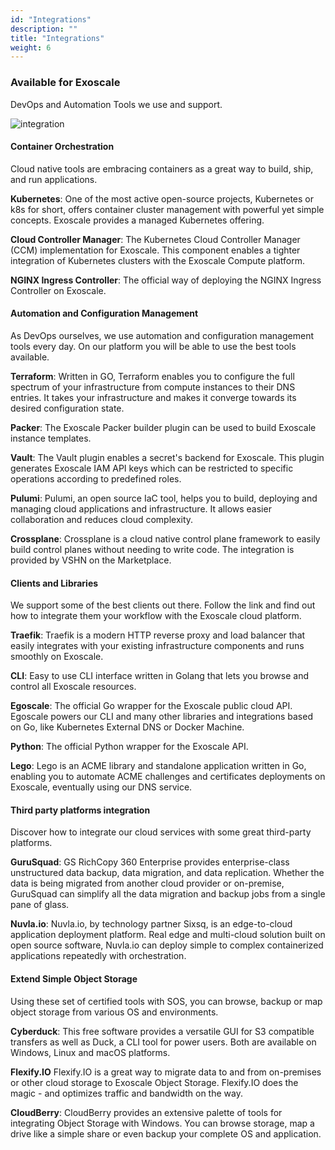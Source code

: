 ```yaml
---
id: "Integrations"
description: ""
title: "Integrations"
weight: 6
---
```



### Available for Exoscale

DevOps and Automation Tools we use and support.

![integration](integration.png)

#### Container Orchestration
Cloud native tools are embracing containers as a great way to build, ship, and run applications.

**Kubernetes**: One of the most active open-source projects, Kubernetes or k8s for short, offers container cluster management with powerful yet simple concepts. Exoscale provides a managed Kubernetes offering.

**Cloud Controller Manager**: The Kubernetes Cloud Controller Manager (CCM) implementation for Exoscale. This component enables a tighter integration of Kubernetes clusters with the Exoscale Compute platform.

**NGINX Ingress Controller**: The official way of deploying the NGINX Ingress Controller on Exoscale.

#### Automation and Configuration Management
As DevOps ourselves, we use automation and configuration management tools every day. On our platform you will be able to use the best tools available.

**Terraform**: Written in GO, Terraform enables you to configure the full spectrum of your infrastructure from compute instances to their DNS entries. It takes your infrastructure and makes it converge towards its desired configuration state.

**Packer**: The Exoscale Packer builder plugin can be used to build Exoscale instance templates.

**Vault**: The Vault plugin enables a secret's backend for Exoscale. This plugin generates Exoscale IAM API keys which can be restricted to specific operations according to predefined roles.

**Pulumi**: Pulumi, an open source IaC tool, helps you to build, deploying and managing cloud applications and infrastructure. It allows easier collaboration and reduces cloud complexity.

**Crossplane**: Crossplane is a cloud native control plane framework to easily build control planes without needing to write code. The integration is provided by VSHN on the Marketplace.

#### Clients and Libraries
We support some of the best clients out there. Follow the link and find out how to integrate them your workflow with the Exoscale cloud platform.

**Traefik**: Traefik is a modern HTTP reverse proxy and load balancer that easily integrates with your existing infrastructure components and runs smoothly on Exoscale.

**CLI**: Easy to use CLI interface written in Golang that lets you browse and control all Exoscale resources.

**Egoscale**: The official Go wrapper for the Exoscale public cloud API. Egoscale powers our CLI and many other libraries and integrations based on Go, like Kubernetes External DNS or Docker Machine.

**Python**: The official Python wrapper for the Exoscale API.

**Lego**: Lego is an ACME library and standalone application written in Go, enabling you to automate ACME challenges and certificates deployments on Exoscale, eventually using our DNS service.

#### Third party platforms integration
Discover how to integrate our cloud services with some great third-party platforms.

**GuruSquad**: GS RichCopy 360 Enterprise provides enterprise-class unstructured data backup, data migration, and data replication. Whether the data is being migrated from another cloud provider or on-premise, GuruSquad can simplify all the data migration and backup jobs from a single pane of glass.

**Nuvla.io**: Nuvla.io, by technology partner Sixsq, is an edge-to-cloud application deployment platform. Real edge and multi-cloud solution built on open source software, Nuvla.io can deploy simple to complex containerized applications repeatedly with orchestration.

#### Extend Simple Object Storage
Using these set of certified tools with SOS, you can browse, backup or map object storage from various OS and environments.

**Cyberduck**: This free software provides a versatile GUI for S3 compatible transfers as well as Duck, a CLI tool for power users. Both are available on Windows, Linux and macOS platforms.

**Flexify.IO** Flexify.IO is a great way to migrate data to and from on-premises or other cloud storage to Exoscale Object Storage. Flexify.IO does the magic - and optimizes traffic and bandwidth on the way.

**CloudBerry**: CloudBerry provides an extensive palette of tools for integrating Object Storage with Windows. You can browse storage, map a drive like a simple share or even backup your complete OS and application.